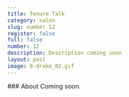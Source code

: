 ```yaml
---
title: Tenure Talk
category: salon
slug: number 12
register: false
full: false
number: 12
description: Description coming soon
layout: post
image: 8-drake_02.gif
---
```

<section class="intro-material" markdown="1">
<div class="intro-text" markdown="1">
### About
Coming soon.
</div>
<!-- <div class="intro-button">
<a href="#"><button>Notes&ensp;<i class="fas fa-long-arrow-alt-down"></i></button></a>
</div> -->
</section>

